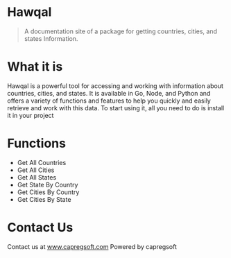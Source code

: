 
# Hawqal

<p style="font-weight:bold; color:#858585;"><blockquote> A documentation site of a package for getting countries, cities, and states     Information.
</blockquote></p>

# What it is 
Hawqal is a powerful tool for accessing and working with information about countries, cities, and states. It is available in Go, Node, and Python and offers a variety of functions and features to help you quickly and easily retrieve and work with this data. To start using it, all you need to do is install it 
in your project

# Functions
<ul>
<li>Get All Countries</li>
<li>Get All Cities</li>
<li>Get All States</li>
<li>Get State By Country</li>
<li>Get Cities By Country</li>
<li>Get Cities By State</li>
</ul>

# Contact Us
Contact us at www.capregsoft.com
Powered by capregsoft